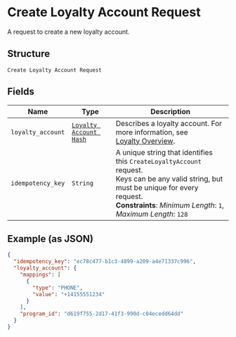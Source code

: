 
# Create Loyalty Account Request

A request to create a new loyalty account.

## Structure

`Create Loyalty Account Request`

## Fields

| Name | Type | Description |
|  --- | --- | --- |
| `loyalty_account` | [`Loyalty Account Hash`](/doc/models/loyalty-account.md) | Describes a loyalty account. For more information, see<br>[Loyalty Overview](https://developer.squareup.com/docs/loyalty/overview). |
| `idempotency_key` | `String` | A unique string that identifies this `CreateLoyaltyAccount` request.<br>Keys can be any valid string, but must be unique for every request.<br>**Constraints**: *Minimum Length*: `1`, *Maximum Length*: `128` |

## Example (as JSON)

```json
{
  "idempotency_key": "ec78c477-b1c3-4899-a209-a4e71337c996",
  "loyalty_account": {
    "mappings": [
      {
        "type": "PHONE",
        "value": "+14155551234"
      }
    ],
    "program_id": "d619f755-2d17-41f3-990d-c04ecedd64dd"
  }
}
```

